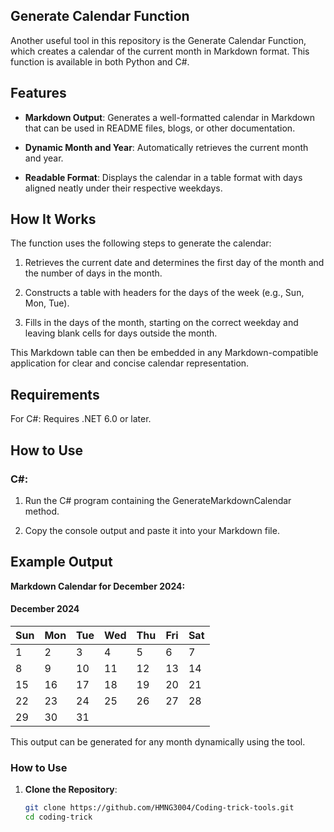 ## Generate Calendar Function

Another useful tool in this repository is the Generate Calendar Function, which creates a calendar of the current month in Markdown format. This function is available in both Python and C#.

## Features

- **Markdown Output**: Generates a well-formatted calendar in Markdown that can be used in README files, blogs, or other documentation.

- **Dynamic Month and Year**: Automatically retrieves the current month and year.

- **Readable Format**: Displays the calendar in a table format with days aligned neatly under their respective weekdays.

## How It Works

The function uses the following steps to generate the calendar:

1. Retrieves the current date and determines the first day of the month and the number of days in the month.

2. Constructs a table with headers for the days of the week (e.g., Sun, Mon, Tue).

3. Fills in the days of the month, starting on the correct weekday and leaving blank cells for days outside the month.

This Markdown table can then be embedded in any Markdown-compatible application for clear and concise calendar representation.

## Requirements

For C#: Requires .NET 6.0 or later.

## How to Use

### C#:

1. Run the C# program containing the GenerateMarkdownCalendar method.

2. Copy the console output and paste it into your Markdown file.

## Example Output

**Markdown Calendar for December 2024:**

#### December 2024

| Sun | Mon | Tue | Wed | Thu | Fri | Sat |
| --- | --- | --- | --- | --- | --- | --- |
| 1   | 2   | 3   | 4   | 5   | 6   | 7   |
| 8   | 9   | 10  | 11  | 12  | 13  | 14  |
| 15  | 16  | 17  | 18  | 19  | 20  | 21  |
| 22  | 23  | 24  | 25  | 26  | 27  | 28  |
| 29  | 30  | 31  |     |     |     |     |

This output can be generated for any month dynamically using the tool.

### How to Use

1. **Clone the Repository**:
   ```bash
   git clone https://github.com/HMNG3004/Coding-trick-tools.git
   cd coding-trick
   ```
